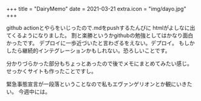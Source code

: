 +++
title = "DairyMemo"
date = 2021-03-21
extra.icon = "img/dayo.jpg"
+++

github actionとやらをいじったので.mdをpushするたんびに
htmlがよしなに出てくるようになりました。
割と楽勝というかgithubの勉強としてはかなり面白かったです。
デプロイに一歩近づいたと言わざるをえない。デプロイ。
もしかしたら継続的インテグレーションかもしれない。恐ろしいことです。

分かりづらかった部分もちょっとあったので後でメモにまとめてみたい感じ。
せっかくサイトも作ったことですし。

緊急事態宣言が一段落ということなので私もエヴァンゲリオンとか観にいきたい。
今週中には。